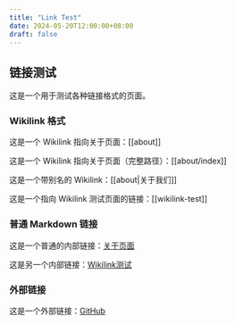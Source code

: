 ```yaml
---
title: "Link Test"
date: 2024-05-20T12:00:00+08:00
draft: false
---
```


## 链接测试

这是一个用于测试各种链接格式的页面。

### Wikilink 格式

这是一个 Wikilink 指向关于页面：[[about]]

这是一个 Wikilink 指向关于页面（完整路径）：[[about/index]]

这是一个带别名的 Wikilink：[[about|关于我们]]

这是一个指向 Wikilink 测试页面的链接：[[wikilink-test]]

### 普通 Markdown 链接

这是一个普通的内部链接：[关于页面](/about/)

这是另一个内部链接：[Wikilink测试](../wikilink-test/)

### 外部链接

这是一个外部链接：[GitHub](https://github.com)